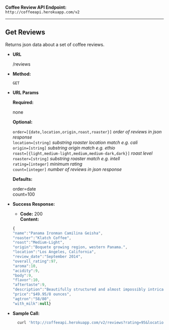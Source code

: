 **Coffee Review API Endpoint:** <br>
`http://coffeeapi.herokuapp.com/v2`

---

**Get Reviews**
----
  Returns json data about a set of coffee reviews.

* **URL**

  /reviews

* **Method:**

  `GET`
  
*  **URL Params**

   **Required:**

   none

   **Optional:**

   `order=[{date,location,origin,roast,roaster}]`    _order of reviews in json response_ <br>
   `location=[string]`    _substring roaster location match e.g. cali_<br>
   `origin=[string]`    _substring origin match e.g. ethio_<br>
   `roast=[{light,medium-light,medium,medium-dark,dark}]`    _roast level_ <br>
   `roaster=[string]`    _substring roaster match e.g. intell_<br>
   `rating=[integer]`    _minimum rating_<br>
   `count=[integer]`    _number of reviews in json response_<br>

   **Defaults:**

   order=date <br>
   count=100

* **Success Response:**

  * **Code:** 200 <br>
    **Content:**
  ```javascript
  {
  "name":"Panama Ironman Camilina Geisha",
  "roaster":"Klatch Coffee",
  "roast":"Medium-Light",
  "origin":"Boquete growing region, western Panama.",
  "location":"Los Angeles, California",
  "review_date":"September 2014",
  "overall_rating":97,
  "aroma":10,
  "acidity":9,
  "body":9,
  "flavor":10,
  "aftertaste":9,
  "description":"Beautifully structured and almost impossibly intricate in flavor and aroma. The fruit sensation is so deep and so complex that one could find almost any note in it: we settled on guava, mango and tangerine. Intensely floral – passion fruit, lilac, lily – with crisp cacao nib and sandalwood complication. Rich, lyric acidity; syrupy but buoyant mouthfeel. The aromatic fireworks quiet a bit but still saturate the finish.",
  "price":"$49.95/8 ounces",
  "agtron":"58/80",
  "with_milk":null}
  ```

* **Sample Call:**

  ```bash
    curl 'http://coffeeapi.herokuapp.com/v2/reviews?rating=95&location=cali&order=rating&count=15'
  ```
